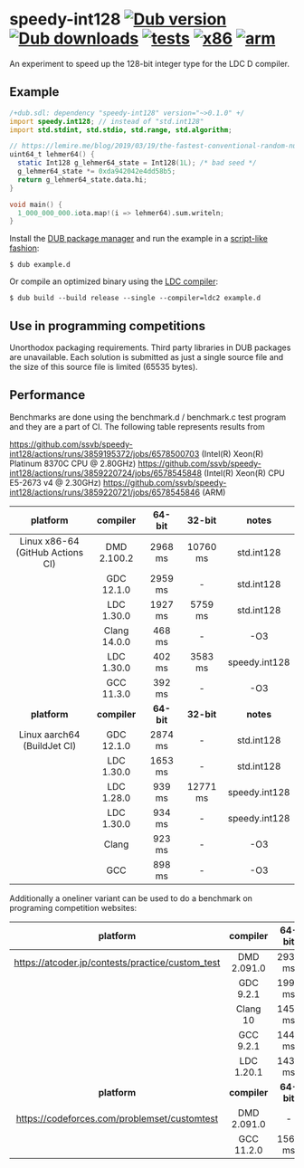 # speedy-int128 [![Dub version](https://img.shields.io/dub/v/speedy-int128.svg)](https://code.dlang.org/packages/speedy-int128) [![Dub downloads](https://img.shields.io/dub/dt/speedy-int128.svg)](https://code.dlang.org/packages/speedy-int128) [![tests](https://github.com/ssvb/speedy-int128/actions/workflows/tests.yml/badge.svg)](https://github.com/ssvb/speedy-int128/actions/workflows/tests.yml) [![x86](https://github.com/ssvb/speedy-int128/actions/workflows/x86.yml/badge.svg)](https://github.com/ssvb/speedy-int128/actions/workflows/x86.yml) [![arm](https://github.com/ssvb/speedy-int128/actions/workflows/arm.yml/badge.svg)](https://github.com/ssvb/speedy-int128/actions/workflows/arm.yml)

An experiment to speed up the 128-bit integer type for the LDC D compiler.

## Example

```D
/+dub.sdl: dependency "speedy-int128" version="~>0.1.0" +/
import speedy.int128; // instead of "std.int128"
import std.stdint, std.stdio, std.range, std.algorithm;

// https://lemire.me/blog/2019/03/19/the-fastest-conventional-random-number-generator-that-can-pass-big-crush/
uint64_t lehmer64() {
  static Int128 g_lehmer64_state = Int128(1L); /* bad seed */
  g_lehmer64_state *= 0xda942042e4dd58b5;
  return g_lehmer64_state.data.hi;
}

void main() {
  1_000_000_000.iota.map!(i => lehmer64).sum.writeln;
}
```

Install the [DUB package manager](https://github.com/dlang/dub) and run the example in a [script-like fashion](https://dub.pm/advanced_usage):
```
$ dub example.d
```

Or compile an optimized binary using the [LDC compiler](https://github.com/ldc-developers/ldc/releases):
```
$ dub build --build release --single --compiler=ldc2 example.d
```

## Use in programming competitions

Unorthodox packaging requirements. Third party libraries in DUB packages are unavailable.
Each solution is submitted as just a single source file and the size of this source
file is limited (65535 bytes).

## Performance

Benchmarks are done using the benchmark.d / benchmark.c test program and they are a part of CI. The following
table represents results from

https://github.com/ssvb/speedy-int128/actions/runs/3859195372/jobs/6578500703 (Intel(R) Xeon(R) Platinum 8370C CPU @ 2.80GHz)
https://github.com/ssvb/speedy-int128/actions/runs/3859220724/jobs/6578545848 (Intel(R) Xeon(R) CPU E5-2673 v4 @ 2.30GHz)
https://github.com/ssvb/speedy-int128/actions/runs/3859220721/jobs/6578545846 (ARM)

| platform                                         | compiler       | 64-bit     | 32-bit     | notes                        |
|:------------------------------------------------:|:--------------:|:----------:|:----------:|:----------------------------:|
| Linux x86-64 (GitHub Actions CI)                 | DMD 2.100.2    | 2968 ms    | 10760 ms   | std.int128                   |
|                                                  | GDC 12.1.0     | 2959 ms    | -          | std.int128                   |
|                                                  | LDC 1.30.0     | 1927 ms    | 5759 ms    | std.int128                   |
|                                                  | Clang 14.0.0   | 468 ms     | -          | -O3                          |
|                                                  | LDC 1.30.0     | 402 ms     | 3583 ms    | speedy.int128                |
|                                                  | GCC 11.3.0     | 392 ms     | -          | -O3                          |
| **platform**                                     | **compiler**   | **64-bit** | **32-bit** | **notes**                    |
| Linux aarch64 (BuildJet CI)                      | GDC 12.1.0     | 2874 ms    | -          | std.int128                   |
|                                                  | LDC 1.30.0     | 1653 ms    | -          | std.int128                   |
|                                                  | LDC 1.28.0     | 939 ms     | 12771 ms   | speedy.int128                |
|                                                  | LDC 1.30.0     | 934 ms     | -          | speedy.int128                |
|                                                  | Clang          | 923 ms     | -          | -O3                          |
|                                                  | GCC            | 898 ms     | -          | -O3                          |

Additionally a oneliner variant can be used to do a benchmark on programing competition websites:

| platform                                         | compiler       | 64-bit     | 32-bit     | notes                        |
|:------------------------------------------------:|:--------------:|:----------:|:----------:|:----------------------------:|
| https://atcoder.jp/contests/practice/custom_test | DMD 2.091.0    | 2938 ms    | -          | speedy.int128 oneliner       |
|                                                  | GDC 9.2.1      | 1990 ms    | -          | speedy.int128 oneliner       |
|                                                  | Clang 10       | 1453 ms    | -          |                              |
|                                                  | GCC 9.2.1      | 1440 ms    | -          |                              |
|                                                  | LDC 1.20.1     | 1437 ms    | -          | speedy.int128 oneliner       |
| **platform**                                     | **compiler**   | **64-bit** | **32-bit** | **notes**                    |
| https://codeforces.com/problemset/customtest     | DMD 2.091.0    | -          | 9032 ms    | speedy.int128 oneliner       |
|                                                  | GCC 11.2.0     | 1560 ms    | -          |                              |
